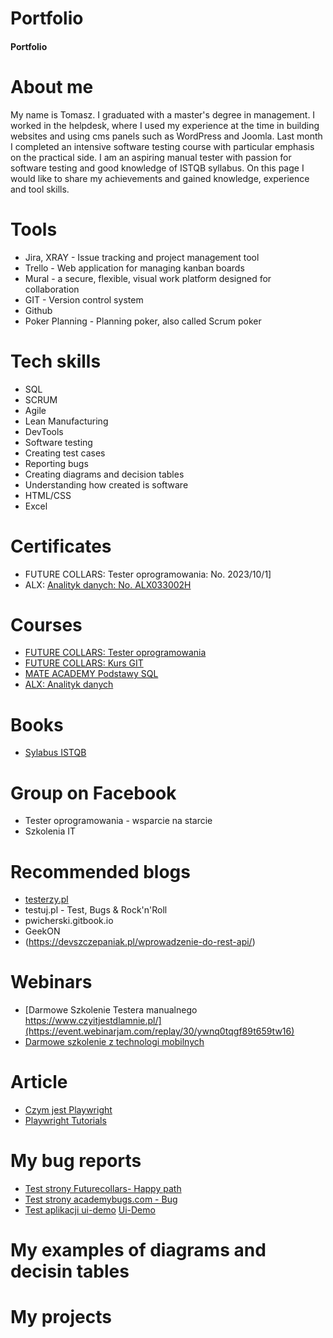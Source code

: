 # Portfolio
#### Portfolio
# About me
My name is Tomasz. I graduated with a master's degree in management. I worked in the helpdesk, where I used my experience at the time in building websites and using cms panels such as WordPress and Joomla. Last month I completed an intensive software testing course with particular emphasis on the practical side. I am an aspiring manual tester with passion for software testing and good knowledge of ISTQB syllabus. On this page I would like to share my achievements and gained knowledge, experience and tool skills.
# Tools
 * Jira, XRAY - Issue tracking and project management tool
 * Trello - Web application for managing kanban boards
 * Mural - a secure, flexible, visual work platform designed for collaboration
 * GIT - Version control system
 * Github
 * Poker Planning - Planning poker, also called Scrum poker
# Tech skills
 * SQL
 * SCRUM
 * Agile
 * Lean Manufacturing
 * DevTools
 * Software testing
 * Creating test cases
 * Reporting bugs
 * Creating diagrams and decision tables
 * Understanding how created is software
 * HTML/CSS
 * Excel
# Certificates
 * FUTURE COLLARS: Tester oprogramowania: No. 2023/10/1]
 * ALX: [Analityk danych: No. ALX033002H](https://www.alx.pl/certyfikat/tomasz-kosakowski/c266e433b1414d0b97b8ccff1035e2a0/)
# Courses
 * [FUTURE COLLARS: Tester oprogramowania](https://futurecollars.com/kursy/tester-oprogramowania/)
 * [FUTURE COLLARS: Kurs GIT](https://futurecollars.com/kursy/git/)
 * [MATE ACADEMY Podstawy SQL](https://mate.academy/pl/courses/qa-pl)
 * [ALX: Analityk danych](https://www.alx.pl/pl/kurs-analiza-danych/)
# Books
 * [Sylabus ISTQB](https://getistqb.com/docs/sylabus-istqb-poziom-podstawowy/1-podstawy-testowania/)
# Group on Facebook
 * Tester oprogramowania - wsparcie na starcie
 * Szkolenia IT
# Recommended blogs
* [testerzy.pl](https://testerzy.pl/artykuly/behaviour-driven-development)
* testuj.pl - Test, Bugs & Rock'n'Roll
* pwicherski.gitbook.io
* GeekON
* (https://devszczepaniak.pl/wprowadzenie-do-rest-api/)
# Webinars
 * [Darmowe Szkolenie Testera manualnego https://www.czyitjestdlamnie.pl/](https://event.webinarjam.com/replay/30/ywnq0tqgf89t659tw16)
 * [Darmowe szkolenie z technologi mobilnych](https://mobileacademy.pl/)
# Article
 * [Czym jest Playwright](https://jaktestowac.pl/lesson/pw1-s01-2/)
 * [Playwright Tutorials](https://www.seleniumeasy.com/playwright-tutorials) 
# My bug reports
* [Test strony Futurecollars- Happy path](https://photos.app.goo.gl/741U454UGJ9C731o7)
* [Test strony academybugs.com - Bug](https://photos.app.goo.gl/VDdfL8UV7cdHRt898)
* [Test aplikacji ui-demo](https://photos.app.goo.gl/c9jQLyHjNqxjZ9yn6) [Ui-Demo](https://testing-platform.czyitjestdlamnie.pl/ui-demo)
# My examples of diagrams and decisin tables
# My projects
